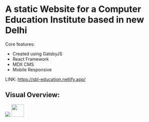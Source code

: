 # A static Website for a Computer Education Institute based in new Delhi

Core features:

- Created using GatsbyJS
- React Framework
- MDX CMS
- Mobile Responsive

LINK: https://sbl-education.netlify.app/

## Visual Overview:

![](https://giphy.com/gifs/bruce-lee-Ht2ktUDWebe36)
<img src="https://gfycat.com/flakyslightamericancicada.gif" width="40" height="40" />
